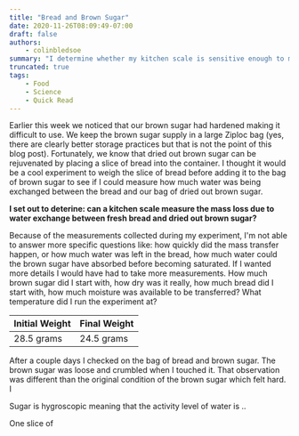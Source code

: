 ```yaml
---
title: "Bread and Brown Sugar"
date: 2020-11-26T08:09:49-07:00
draft: false
authors:
    - colinbledsoe
summary: "I determine whether my kitchen scale is sensitive enough to measure the moisture content of sliced bread."
truncated: true
tags:
    - Food
    - Science
    - Quick Read
---
```


Earlier this week we noticed that our brown sugar had hardened making it difficult to use. We keep the brown sugar supply in a large Ziploc bag (yes, there are clearly better storage practices but that is not the point of this blog post). Fortunately, we know that dried out brown sugar can be rejuvenated by placing a slice of bread into the container. I thought it would be a cool experiment to weigh the slice of bread before adding it to the bag of brown sugar to see if I could measure how much water was being exchanged between the bread and our bag of dried out brown sugar.


**I set out to deterine: can a kitchen scale measure the mass loss due to water exchange between fresh bread and dried out brown sugar?** 

Because of the measurements collected during my experiment, I'm not able to answer more specific questions like: how quickly did the mass transfer happen, or how much water was left in the bread, how much water could the brown sugar have absorbed before becoming saturated. If I wanted more details I would have had to take more measurements. How much brown sugar did I start with, how dry was it really, how much bread did I start with, how much moisture was available to be transferred? What temperature did I run the experiment at?

| Initial Weight  | Final Weight |
| ----- | --- |
| 28.5 grams   | 24.5 grams  |

After a couple days I checked on the bag of bread and brown sugar. The brown sugar was loose and crumbled when I touched it. That observation was different than the original condition of the brown sugar which felt hard. I  

Sugar is hygroscopic meaning that the activity level of water is ..

One slice of 


